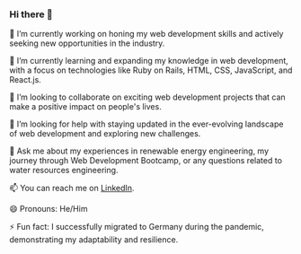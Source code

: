 ### Hi there 👋

🔭 I’m currently working on honing my web development skills and actively seeking new opportunities in the industry.

🌱 I’m currently learning and expanding my knowledge in web development, with a focus on technologies like Ruby on Rails, HTML, CSS, JavaScript, and React.js.

👯 I’m looking to collaborate on exciting web development projects that can make a positive impact on people's lives.

🤔 I’m looking for help with staying updated in the ever-evolving landscape of web development and exploring new challenges.

💬 Ask me about my experiences in renewable energy engineering, my journey through Web Development Bootcamp, or any questions related to water resources engineering.

📫 You can reach me on [LinkedIn](https://www.linkedin.com/in/arthurrohrcardoso/).


😄 Pronouns: He/Him

⚡ Fun fact: I successfully migrated to Germany during the pandemic, demonstrating my adaptability and resilience.
